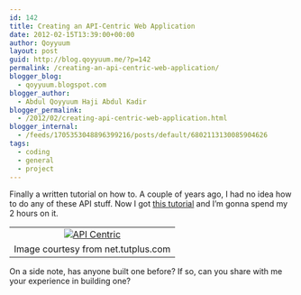 ```yaml
---
id: 142
title: Creating an API-Centric Web Application
date: 2012-02-15T13:39:00+00:00
author: Qoyyuum
layout: post
guid: http://blog.qoyyuum.me/?p=142
permalink: /creating-an-api-centric-web-application/
blogger_blog:
  - qoyyuum.blogspot.com
blogger_author:
  - Abdul Qoyyuum Haji Abdul Kadir
blogger_permalink:
  - /2012/02/creating-api-centric-web-application.html
blogger_internal:
  - /feeds/1705353048896399216/posts/default/6802113130085904626
tags:
  - coding
  - general
  - project
---
```

Finally a written tutorial on how to. A couple of years ago, I had no idea how to do any of these API stuff. Now I got [this tutorial](http://net.tutsplus.com/tutorials/php/creating-an-api-centric-web-application/) and I&#8217;m gonna spend my 2 hours on it.

<table align="center" cellpadding="0" cellspacing="0" style="margin-left: auto; margin-right: auto; text-align: center;">
  <tr>
    <td style="text-align: center;">
      <a href="http://i1.wp.com/blog.qoyyuum.me/wp-content/uploads/2012/02/main_image.png" style="margin-left: auto; margin-right: auto;"><img alt="API Centric" border="0" src="http://i1.wp.com/blog.qoyyuum.me/wp-content/uploads/2012/02/main_image.png?w=676" title="" data-recalc-dims="1" /></a>
    </td>
  </tr>
  
  <tr>
    <td style="text-align: center;">
      Image courtesy from net.tutplus.com
    </td>
  </tr>
</table>

On a side note, has anyone built one before? If so, can you share with me your experience in building one?